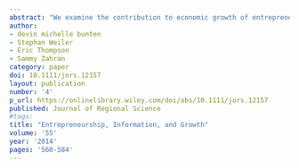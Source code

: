 ```yaml
---
abstract: "We examine the contribution to economic growth of entrepreneurial marketplace information within a regional endogenous growth framework. Entrepreneurs are posited to provide an input to economic growth through the information revealed by their successes and failures. We empirically identify this information source with the regional variation in establishment births and deaths. To account for the potential endogeneity caused by forward-looking entrepreneurs, we utilize instruments based on historic mining activity. We find that the information spillover component of local establishment birth and death rates have significant positive effects on subsequent entrepreneurship and employment growth for U.S. counties and metropolitan areas."
author:
- devin michelle bunten
- Stephan Weiler
- Eric Thompson
- Sammy Zahran
category: paper
doi: 10.1111/jors.12157
layout: publication
number: '4'
p_url: https://onlinelibrary.wiley.com/doi/abs/10.1111/jors.12157
published: Journal of Regional Science
#tags:
title: "Entrepreneurship, Information, and Growth"
volume: '55'
year: '2014'
pages: '560-584'
---
```

